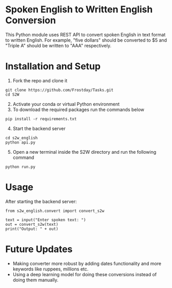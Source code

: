 # Spoken English to Written English Conversion
This Python module uses REST API to convert spoken English in text format to written English. For example, "five dollars" should be converted to $5 and "Triple A" should be written to "AAA" respectively.

# Installation and Setup
1. Fork the repo and clone it
```
git clone https://github.com/Frostday/Tasks.git
cd S2W
```
2. Activate your conda or virtual Python environment
3. To download the required packages run the commands below
```
pip install -r requirements.txt
```
4. Start the backend server
```
cd s2w_english
python api.py
```
5. Open a new terminal inside the S2W directory and run the following command
```
python run.py
```

# Usage
After starting the backend server:
```
from s2w_english.convert import convert_s2w

text = input("Enter spoken text: ")
out = convert_s2w(text)
print("Output: " + out)
```

# Future Updates
- Making converter more robust by adding dates functionality and more keywords like ruppees, millions etc.
- Using a deep learning model for doing these conversions instead of doing them manually.
